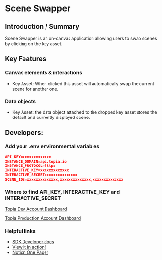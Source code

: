 # Scene Swapper

## Introduction / Summary

Scene Swapper is an on-canvas application allowing users to swap scenes by clicking on the key asset.

## Key Features

### Canvas elements & interactions

- Key Asset: When clicked this asset will automatically swap the current scene for another one.

### Data objects

- Key Asset: the data object attached to the dropped key asset stores the default and currently displayed scene.

## Developers:

### Add your .env environmental variables

```json
API_KEY=xxxxxxxxxxxxx
INSTANCE_DOMAIN=api.topia.io
INSTANCE_PROTOCOL=https
INTERACTIVE_KEY=xxxxxxxxxxxxx
INTERACTIVE_SECRET=xxxxxxxxxxxxxx
SCENE_IDS=xxxxxxxxxxxxxx,xxxxxxxxxxxxxx,xxxxxxxxxxxxxx
```

### Where to find API_KEY, INTERACTIVE_KEY and INTERACTIVE_SECRET

[Topia Dev Account Dashboard](https://dev.topia.io/t/dashboard/integrations)

[Topia Production Account Dashboard](https://topia.io/t/dashboard/integrations)

### Helpful links

- [SDK Developer docs](https://metaversecloud-com.github.io/mc-sdk-js/index.html)
- [View it in action!](topia.io/bulletin-board-prod)
- [Notion One Pager](https://www.notion.so/topiaio/Bulletin-Board-18171cde990b447693aee8b26b03f872?pvs=4)
